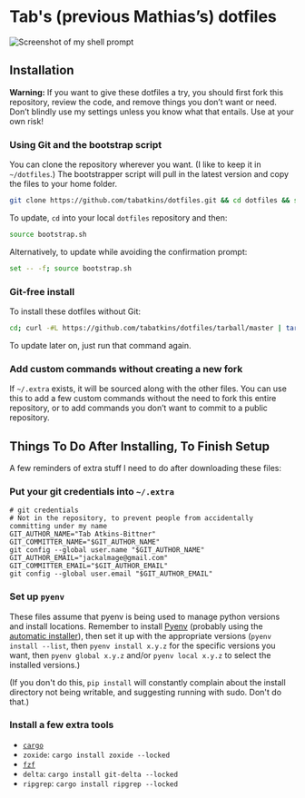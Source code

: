 # Tab's (previous Mathias’s) dotfiles

![Screenshot of my shell prompt](https://www.xanthir.com/pictures/console-example.png)

## Installation

**Warning:** If you want to give these dotfiles a try, you should first fork this repository, review the code, and remove things you don’t want or need. Don’t blindly use my settings unless you know what that entails. Use at your own risk!

### Using Git and the bootstrap script

You can clone the repository wherever you want. (I like to keep it in `~/dotfiles`.) The bootstrapper script will pull in the latest version and copy the files to your home folder.

```bash
git clone https://github.com/tabatkins/dotfiles.git && cd dotfiles && source bootstrap.sh
```

To update, `cd` into your local `dotfiles` repository and then:

```bash
source bootstrap.sh
```

Alternatively, to update while avoiding the confirmation prompt:

```bash
set -- -f; source bootstrap.sh
```

### Git-free install

To install these dotfiles without Git:

```bash
cd; curl -#L https://github.com/tabatkins/dotfiles/tarball/master | tar -xzv --strip-components 1 --exclude={README.md,bootstrap.sh,.osx,LICENSE-MIT.txt}
```

To update later on, just run that command again.

### Add custom commands without creating a new fork

If `~/.extra` exists, it will be sourced along with the other files. You can use this to add a few custom commands without the need to fork this entire repository, or to add commands you don’t want to commit to a public repository.

## Things To Do After Installing, To Finish Setup

A few reminders of extra stuff I need to do after downloading these files:

### Put your git credentials into `~/.extra`

```
# git credentials
# Not in the repository, to prevent people from accidentally committing under my name
GIT_AUTHOR_NAME="Tab Atkins-Bittner"
GIT_COMMITTER_NAME="$GIT_AUTHOR_NAME"
git config --global user.name "$GIT_AUTHOR_NAME"
GIT_AUTHOR_EMAIL="jackalmage@gmail.com"
GIT_COMMITTER_EMAIL="$GIT_AUTHOR_EMAIL"
git config --global user.email "$GIT_AUTHOR_EMAIL"
```

### Set up `pyenv`

These files assume that pyenv is being used to manage python versions and install locations. Remember to install [Pyenv](https://github.com/pyenv/pyenv/) (probably using the [automatic installer](https://github.com/pyenv/pyenv-installer)), then set it up with the appropriate versions (`pyenv install --list`, then `pyenv install x.y.z` for the specific versions you want, then `pyenv global x.y.z` and/or `pyenv local x.y.z` to select the installed versions.)

(If you don't do this, `pip install` will constantly complain about the install directory not being writable, and suggesting running with sudo. Don't do that.)

### Install a few extra tools

* [`cargo`](https://doc.rust-lang.org/cargo/getting-started/installation.html)
* `zoxide`: `cargo install zoxide --locked`
* [`fzf`](https://github.com/junegunn/fzf#installation)
* `delta`: `cargo install git-delta --locked`
* `ripgrep`: `cargo install ripgrep --locked`
